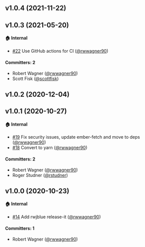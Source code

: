 ## v1.0.4 (2021-11-22)

## v1.0.3 (2021-05-20)

#### :house: Internal
* [#22](https://github.com/expel-io/ember-ajax-fetch/pull/22) Use GitHub actions for CI ([@rwwagner90](https://github.com/rwwagner90))

#### Committers: 2
- Robert Wagner ([@rwwagner90](https://github.com/rwwagner90))
- Scott Fisk ([@scottfisk](https://github.com/scottfisk))

## v1.0.2 (2020-12-04)


## v1.0.1 (2020-10-27)

#### :house: Internal
* [#19](https://github.com/expel-io/ember-ajax-fetch/pull/19) Fix security issues, update ember-fetch and move to deps ([@rwwagner90](https://github.com/rwwagner90))
* [#18](https://github.com/expel-io/ember-ajax-fetch/pull/18) Convert to yarn ([@rwwagner90](https://github.com/rwwagner90))

#### Committers: 2
- Robert Wagner ([@rwwagner90](https://github.com/rwwagner90))
- Roger Studner ([@rstudner](https://github.com/rstudner))


## v1.0.0 (2020-10-23)

#### :house: Internal
* [#14](https://github.com/expel-io/ember-ajax-fetch/pull/14) Add rwjblue release-it ([@rwwagner90](https://github.com/rwwagner90))

#### Committers: 1
- Robert Wagner ([@rwwagner90](https://github.com/rwwagner90))

